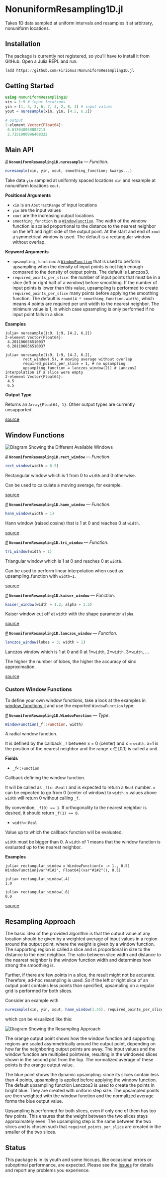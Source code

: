 
<a id='NonuniformResampling1D.jl'></a>

<a id='NonuniformResampling1D.jl-1'></a>

# NonuniformResampling1D.jl


Takes 1D data sampled at uniform intervals and resamples it at arbitrary, nonuniform locations. 


<a id='Installation'></a>

<a id='Installation-1'></a>

## Installation


The package is currently not registered, so you'll have to install it from GitHub. Open a Julia REPL and run:


```julia
]add https://github.com/Firionus/NonuniformResampling1D.jl
```


<a id='Getting-Started'></a>

<a id='Getting-Started-1'></a>

## Getting Started


```julia
using NonuniformResampling1D
xin = 1:9 # input locations
yin = [1, 3, 2, 6, 7, 3, 2, 8, 3] # input values
yout = nuresample(xin, yin, [4.5, 6.2])

# output
2-element Vector{Float64}:
 6.613040058882213
 2.7151900996408322
```


<a id='Main-API'></a>

<a id='Main-API-1'></a>

## Main API

<a id='NonuniformResampling1D.nuresample' href='#NonuniformResampling1D.nuresample'>#</a>
**`NonuniformResampling1D.nuresample`** &mdash; *Function*.



```julia
nuresample(xin, yin, xout, smoothing_function; kwargs...)
```

Take data `yin` sampled at uniformly spaced locations `xin` and resample at nonuniform locations `xout`. 

**Positional Arguments**

  * `xin` is an `AbstractRange` of input locations
  * `yin` are the input values
  * `xout` are the increasing output locations
  * `smoothing_function` is a [`WindowFunction`](README.md#NonuniformResampling1D.WindowFunction). The width of the window function is scaled proportional to the distance to the nearest neighbor on the left and right side of the output point. At the start and end of `xout` a symmetrical window is used. The default is a rectangular window without overlap.

**Keyword Arguments**

  * `upsampling_function`: a [`WindowFunction`](README.md#NonuniformResampling1D.WindowFunction) that is used to perform upsampling when the density of input points is not high enough compared to the density of output points. The default is Lanczos3.
  * `required_points_per_slice`: the number of input points that must be in a slice (left or right half of a window) before smoothing. If the number of input points is lower than this value, upsampling is performed to create `required_points_per_slice` many points before applying the smoothing function.   The default is `round(4 * smoothing_function.width)`, which means 4 points are required per unit width to the nearest neighbor.   The minimum value is 1, in which case upsampling is only performed if no input point falls in a slice.

**Examples**

```julia-repl
julia> nuresample(1:9, 1:9, [4.2, 6.2])
2-element Vector{Float64}:
 4.201106036510037
 6.201106036510037
```

```julia-repl
julia> nuresample(1:9, 1:9, [4.2, 6.2], 
        rect_window(.5), # moving average without overlap
        required_points_per_slice = 1, # no upsampling
        upsampling_function = lanczos_window(2)) # Lanczos2 interpolation if a slice were empty
2-element Vector{Float64}:
 4.5
 6.5
```

**Output Type**

Returns an `Array{Float64, 1}`. Other output types are currently unsupported. 


<a target='_blank' href='https://github.com/Firionus/NonuniformResampling1D.jl/blob/8859d019a6ea38e156555efd1e03ac201d9bd169/src/NonuniformResampling1D.jl#L9-L63' class='documenter-source'>source</a><br>


<a id='Window-Functions'></a>

<a id='Window-Functions-1'></a>

## Window Functions


![Diagram Showing the Different Available Windows](examples/windows.svg)

<a id='NonuniformResampling1D.rect_window' href='#NonuniformResampling1D.rect_window'>#</a>
**`NonuniformResampling1D.rect_window`** &mdash; *Function*.



```julia
rect_window(width = 0.5)
```

Rectangular window which is 1 from 0 to `width` and 0 otherwise. 

Can be used to calculate a moving average, for example.


<a target='_blank' href='https://github.com/Firionus/NonuniformResampling1D.jl/blob/8859d019a6ea38e156555efd1e03ac201d9bd169/src/window_functions.jl#L5-L11' class='documenter-source'>source</a><br>

<a id='NonuniformResampling1D.hann_window' href='#NonuniformResampling1D.hann_window'>#</a>
**`NonuniformResampling1D.hann_window`** &mdash; *Function*.



```julia
hann_window(width = 1)
```

Hann window (raised cosine) that is 1 at 0 and reaches 0 at `width`.


<a target='_blank' href='https://github.com/Firionus/NonuniformResampling1D.jl/blob/8859d019a6ea38e156555efd1e03ac201d9bd169/src/window_functions.jl#L14-L18' class='documenter-source'>source</a><br>

<a id='NonuniformResampling1D.tri_window' href='#NonuniformResampling1D.tri_window'>#</a>
**`NonuniformResampling1D.tri_window`** &mdash; *Function*.



```julia
tri_window(width = 1)
```

Triangular window which is 1 at 0 and reaches 0 at `width`. 

Can be used to perform linear interpolation when used as upsampling_function with `width=1`. 


<a target='_blank' href='https://github.com/Firionus/NonuniformResampling1D.jl/blob/8859d019a6ea38e156555efd1e03ac201d9bd169/src/window_functions.jl#L34-L41' class='documenter-source'>source</a><br>

<a id='NonuniformResampling1D.kaiser_window' href='#NonuniformResampling1D.kaiser_window'>#</a>
**`NonuniformResampling1D.kaiser_window`** &mdash; *Function*.



```julia
kaiser_window(width = 1.2; alpha = 3.5)
```

Kaiser window cut off at `width` with the shape parameter `alpha`.


<a target='_blank' href='https://github.com/Firionus/NonuniformResampling1D.jl/blob/8859d019a6ea38e156555efd1e03ac201d9bd169/src/window_functions.jl#L24-L28' class='documenter-source'>source</a><br>

<a id='NonuniformResampling1D.lanczos_window' href='#NonuniformResampling1D.lanczos_window'>#</a>
**`NonuniformResampling1D.lanczos_window`** &mdash; *Function*.



```julia
lanczos_window(lobes = 3; width = 1)
```

Lanczos window which is 1 at 0 and 0 at 1*`width`, 2*`width`, 3*`width`, ...

The higher the number of lobes, the higher the accuracy of sinc approximation. 


<a target='_blank' href='https://github.com/Firionus/NonuniformResampling1D.jl/blob/8859d019a6ea38e156555efd1e03ac201d9bd169/src/window_functions.jl#L47-L53' class='documenter-source'>source</a><br>


<a id='Custom-Window-Functions'></a>

<a id='Custom-Window-Functions-1'></a>

### Custom Window Functions


To define your own window functions, take a look at the examples in [window_functions.jl](https://github.com/Firionus/NonuniformResampling1D.jl/blob/main/src/window_functions.jl) and use the exported `WindowFunction` type:

<a id='NonuniformResampling1D.WindowFunction' href='#NonuniformResampling1D.WindowFunction'>#</a>
**`NonuniformResampling1D.WindowFunction`** &mdash; *Type*.



```julia
WindowFunction(_f::Function, width)
```

A radial window function. 

It is defined by the callback `_f` between x = 0 (center) and x = `width`. x=1 is the position of the nearest neighbor and the range x ∈ [0,1] is called a unit.

**Fields**

  * `_f<:Function`

Callback defining the window function. 

It will be called as `_f(x::Real)` and is expected to return a `Real` number. `x` can be expected to go from 0 (center of window) to `width`. `x` values above `width` will return 0 without calling `_f`. 

By convention, `_f(0) == 1`. If orthogonality to the nearest neighbor is desired, it should return `_f(1) == 0`. 

  * `width<:Real`

Value up to which the callback function will be evaluated. 

`width` must be bigger than 0. A `width` of 1 means that the window function is evaluated up to the nearest neighbor. 

**Examples**

```julia-repl
julia> rectangular_window = WindowFunction(x -> 1., 0.5)
WindowFunction{var"#1#2", Float64}(var"#1#2"(), 0.5)

julia> rectangular_window(.4)
1.0

julia> rectangular_window(.6)
0.0
```


<a target='_blank' href='https://github.com/Firionus/NonuniformResampling1D.jl/blob/8859d019a6ea38e156555efd1e03ac201d9bd169/src/WindowFunction.jl#L3-L44' class='documenter-source'>source</a><br>


<a id='Resampling-Approach'></a>

<a id='Resampling-Approach-1'></a>

## Resampling Approach


The basic idea of the provided algorithm is that the output value at any location should be given by a weighted average of input values in a region around the output point, where the weight is given by a window function. The supporting region is called a slice and is proportional in size to the distance to the next neighbor. The ratio between slice width and distance to the nearest neighbor is the window function width and determines how strong the smoothing is. 


Further, if there are few points in a slice, the result might not be accurate. Therefore, ad-hoc resampling is used. So if the left or right slice of an output point contains less points than specified, upsampling on a regular grid is performed for both slices. 


Consider an example with 


```julia
nuresample(xin, yin, xout, hann_window(1.35), required_points_per_slice = 4)
```


which can be visualized like this:


![Diagram Showing the Resampling Approach](examples/explanation_diagram.svg)


The orange output point shows how the window function and supporting regions are scaled asymmetrically around the output point, depending on how far the neighboring output points are away. The input values and the window function are multiplied pointwise, resulting in the windowed slices shown in the second plot from the top. The normalized average of these points is the orange output value. 


The blue point shows the dynamic upsampling. since its slices contain less than 4 points, upsampling is applied before applying the window function. The default upsampling function Lanczos3 is used to create the points in bright blue. They are created with uniform step size. The upsampled points are then weighted with the window function and the normalized average forms the blue output value. 


Upsampling is performed for both slices, even if only one of them has too few points. This ensures that the weight between the two slices stays approximately even. The upsampling step is the same between the two slices and is chosen such that `required_points_per_slice` are created in the smaller of the two slices.


<a id='Status'></a>

<a id='Status-1'></a>

## Status


This package is in its youth and some hiccups, like occasional errors or suboptimal performance, are expected. Please see the [Issues](https://github.com/Firionus/NonuniformResampling1D.jl/issues) for details and report any problems you experience. 

